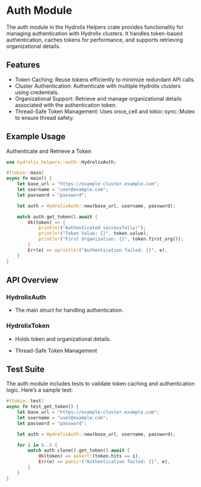 # Auth Module

The auth module in the Hydrolix Helpers crate provides functionality for managing authentication with Hydrolix clusters. It handles token-based authentication, caches tokens for performance, and supports retrieving organizational details.

## Features

* Token Caching: Reuse tokens efficiently to minimize redundant API calls.
* Cluster Authentication: Authenticate with multiple Hydrolix clusters using credentials.
* Organizational Support: Retrieve and manage organizational details associated with the authentication token.
* Thread-Safe Token Management: Uses once_cell and tokio::sync::Mutex to ensure thread safety.

## Example Usage

Authenticate and Retrieve a Token

```rust 
use hydrolix_helpers::auth::HydrolixAuth;

#[tokio::main]
async fn main() {
    let base_url = "https://example-cluster.example.com";
    let username = "user@example.com";
    let password = "password";

    let auth = HydrolixAuth::new(base_url, username, password);

    match auth.get_token().await {
        Ok(token) => {
            println!("Authenticated successfully!");
            println!("Token Value: {}", token.value);
            println!("First Organization: {}", token.first_org());
        }
        Err(e) => eprintln!("Authentication failed: {}", e),
    }
}
```

## API Overview

### HydrolixAuth

* The main struct for handling authentication.

### HydrolixToken

* Holds token and organizational details.

* Thread-Safe Token Management


## Test Suite

The auth module includes tests to validate token caching and authentication logic. Here’s a sample test:

```rust
#[tokio::test]
async fn test_get_token() {
    let base_url = "https://example-cluster.example.com";
    let username = "user@example.com";
    let password = "password";

    let auth = HydrolixAuth::new(base_url, username, password);

    for i in 0..5 {
        match auth.clone().get_token().await {
            Ok(token) => assert!(token.hits == i),
            Err(e) => panic!("Authentication failed: {}", e),
        }
    }
}
```

